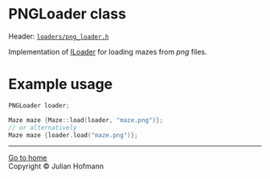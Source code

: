 # PNGLoader class

Header: [`loaders/png_loader.h`](../../src/loaders/png_loader.h)

Implementation of [ILoader](Exporter.md) for loading mazes from *png* files.

# Example usage
```c++
PNGLoader loader;

Maze maze {Maze::load(loader, "maze.png")};
// or alternatively
Maze maze {loader.load("maze.png")};
```

---
[Go to home](../Home.md)\
Copyright © Julian Hofmann

